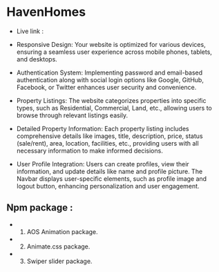 # HavenHomes 
- Live link :




- Responsive Design: Your website is optimized for various devices, ensuring a seamless user experience across mobile phones, tablets, and desktops.

- Authentication System: Implementing password and email-based authentication along with social login options like Google, GitHub, Facebook, or Twitter enhances user security and convenience.

- Property Listings: The website categorizes properties into specific types, such as Residential, Commercial, Land, etc., allowing users to browse through relevant listings easily.

- Detailed Property Information: Each property listing includes comprehensive details like images, title, description, price, status (sale/rent), area, location, facilities, etc., providing users with all necessary information to make informed decisions.

- User Profile Integration: Users can create profiles, view their information, and update details like name and profile picture. The Navbar displays user-specific elements, such as profile image and logout button, enhancing personalization and user engagement.

## Npm package :
- 1. AOS Animation package.
- 2. Animate.css package.
- 3. Swiper slider package. 

